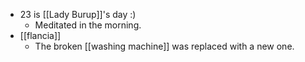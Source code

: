 - 23 is [[Lady Burup]]'s day :)
  - Meditated in the morning.
- [[flancia]]
  - The broken [[washing machine]] was replaced with a new one.
